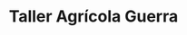---
title: "Taller Agrícola Guerra"
url: /valdefuentes-del-paramo/taller-agricola-guerra/
shop: Landwirtschaftlich
---